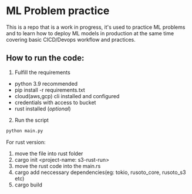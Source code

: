 # ML Problem practice

This is a repo that is a work in progress, it's used to practice ML problems and to learn how to deploy ML models in production at the same time covering basic CICD/Devops workflow and practices.




## How to run the code:


1. Fulfill the requirements
  - python 3.9 recommended
  - pip install -r requirements.txt
  - cloud(aws,gcp) cli installed and configured
  - credentials with access to bucket
  - rust installed (*optional*)
2. Run the script

```bash
python main.py
```


For rust version:
1. move the file into rust folder
2. cargo init <project-name: s3-rust-run>
3. move the rust code into the main.rs
4. cargo add neccessary dependencies(eg: tokio, rusoto_core, rusoto_s3 etc)
5. cargo build
